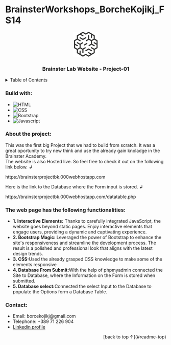 # BrainsterWorkshops_BorcheKojikj_FS14

<a name="readme-top"></a>

<div align="center">
  <a href="#">
    <img src="./images/Logo.png" alt="Logo" width="80" height="80">
  </a>

  <h3 align="center">Brainster Lab Website - Project-01</h3>

</div>

<!-- TABLE OF CONTENTS -->
<details>
  <summary>Table of Contents</summary>
  <ol>
    <li>
      <a href="#build-with">Build with</a>
    </li>
    <li>
      <a href="#about-the-project">About the project</a>
    </li>
    <li>
      <a href="#contact">Contact</a>
    </li>
  </ol>
</details>

<h3 id="build-with">Build with:</h3>
<ul>
  <!-- https://shields.io/badges for creating readme file badges -->
  <li><img alt="HTML" src="https://img.shields.io/badge/-HTML5-e34c26?logo=html5&logoColor=white"/></li>
  <li><img alt="CSS" src="https://img.shields.io/badge/-CSS3-264de4?logo=css3&logoColor=white"/></li>
  <li><img alt="Bootstrap" src="https://img.shields.io/badge/-Bootstrap-CD6799?logo=bootstrap&logoColor=white"/></li>
  <li><img alt="Javascript" src="https://img.shields.io/badge/-Javascript-EFD81D?logo=javascript&logoColor=white"/></li>

</ul>

<h3 id="about-the-project">About the project:</h3>
<div>This was the first big Project that we had to build from scratch. It was a great oportunity to try new think and use the already gain knoladge in the Brainster Academy.</div>

<div>The website is also Hosted live. So feel free to check it out on the following link below. &#x21b2 </div>
<p>https://brainsterprojectbk.000webhostapp.com </p>
<div>Here is the link to the Database where the Form input is stored. &#x21b2 </div>
<p>https://brainsterprojectbk.000webhostapp.com/datatable.php</p>

<h3>The web page has the following functionalities:</h3>
<ul>
    <li><b>1. Interactive Elements:</b> Thanks to carefully integrated JavaScript, the website goes beyond static pages. Enjoy interactive elements that engage users, providing a dynamic and captivating experience.</li>
    <li><b>2. Bootstrap Magic: </b> Leveraged the power of Bootstrap to enhance the site's responsiveness and streamline the development process. The result is a polished and professional look that aligns with the latest design trends.</li>
    <li><b>3. CSS:</b>Used the already grasped CSS knowledge to make some of the elements responsive</li>
    <li><b>4. Database From Submit:</b>With the help of phpmyadmin connected the Site to Database, where the Information on the Form is stored when submitted.</li>
    <li><b>5. Database select:</b>Connected the select Input to the Database to populate the Options form a Database Table.</li>
  
</ul>
<h3 id="contact">Contact:</h3>
<ul>
    <li>Email: borcekojikj@gmail.com</li>
    <li>Telephone: +389 71 226 904</li>
    <li><a href="https://www.linkedin.com/in/borce-kojikj-349225208/">Linkedin profile</a></li>
    <!-- <li><a href="https://github.com//">Github profile</a></li> -->
</ul>

<div align="right">
[back to top &#8593;](#readme-top)
</div>
